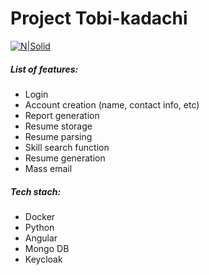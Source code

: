 # Project Tobi-kadachi

[![N|Solid](https://cldup.com/dTxpPi9lDf.thumb.png)](https://nodesource.com/products/nsolid)

##### List of features:
- Login
- Account creation (name, contact info, etc)
- Report generation
- Resume storage
- Resume parsing
- Skill search function
- Resume generation
- Mass email

##### Tech stach:
- Docker
- Python
- Angular
- Mongo DB
- Keycloak